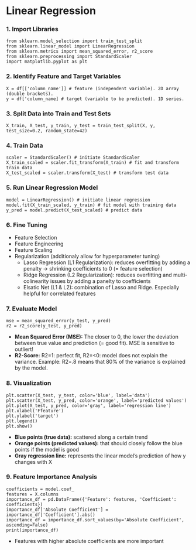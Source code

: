 # Linear Regression
### 1. Import Libraries
    from sklearn.model_selection import train_test_split
    from sklearn.linear_model import LinearRegression
    from sklearn.metrics import mean_squared_error, r2_score
    from sklearn.preprocessing import StandardScaler
    import matplotlib.pyplot as plt
### 2. Identify Feature and Target Variables
    X = df[['column_name']] # feature (independent variable). 2D array (double brackets).
    y = df['column_name] # target (variable to be predicted). 1D series.
### 3. Split Data into Train and Test Sets
    X_train, X_test, y_train, y_test = train_test_split(X, y, test_size=0.2, random_state=42)
### 4. Train Data
    scaler = StandardScaler() # initiate StandardScaler
    X_train_scaled = scaler.fit_transform(X_train) # fit and transform train data
    X_test_scaled = scaler.transform(X_test) # transform test data
### 5. Run Linear Regression Model
    model = LinearRegression() # initiate linear regression
    model.fit(X_train_scaled, y_train) # fit model with training data
    y_pred = model.predict(X_test_scaled) # predict data
### 6. Fine Tuning
- Feature Selection
- Feature Engineering
- Feature Scaling
- Regularization (additionaly allow for hyperparameter tuning)
    - Lasso Regression (L1 Regularization): reduces overfitting by adding a penalty -> shrinking coefficients to 0 (= feature selection)
    - Ridge Regression (L2 Regularization): reduces overfitting and multi-colinearity issues by adding a panelty to coefficients
    - Elsatic Net (L1 & L2): combination of Lasso and Ridge. Especially helpful for correlated features
### 7. Evaluate Model
    mse = mean_squared_error(y_test, y_pred)
    r2 = r2_score(y_test, y_pred)
- **Mean Squared Error (MSE):** The closer to 0, the lower the deviation between true value and prediction (= good fit). MSE is sensitive to outliert!
- **R2-Score:** R2=1: perfect fit, R2=<0: model does not explain the variance. Example: R2=.8 means that 80% of the variance is explained by the model.
### 8. Visualization
    plt.scatter(X_test, y_test, color='blue', label='data')
    plt.scatter(X_test, y_pred, color='orange', label='predicted values')
    plt.plot(X_test, y_pred, color='gray', label='regression line')
    plt.xlabel('Ffeature')
    plt.ylabel('target')
    plt.legend()
    plt.show()
- **Blue points (true data):** scattered along a certain trend
- **Orange points (predicted values):** that should closely follow the blue points if the model is good
- **Gray regression line:** represents the linear model’s prediction of how y changes with X
### 9. Feature Importance Analysis
    coefficients = model.coef_
    features = X.columns
    importance_df = pd.DataFrame({'Feature': features, 'Coefficient': coefficients})
    importance_df['Absolute Coefficient'] = importance_df['Coefficient'].abs()
    importance_df = importance_df.sort_values(by='Absolute Coefficient', ascending=False)
    print(importance_df)
- Features with higher absolute coefficients are more important
